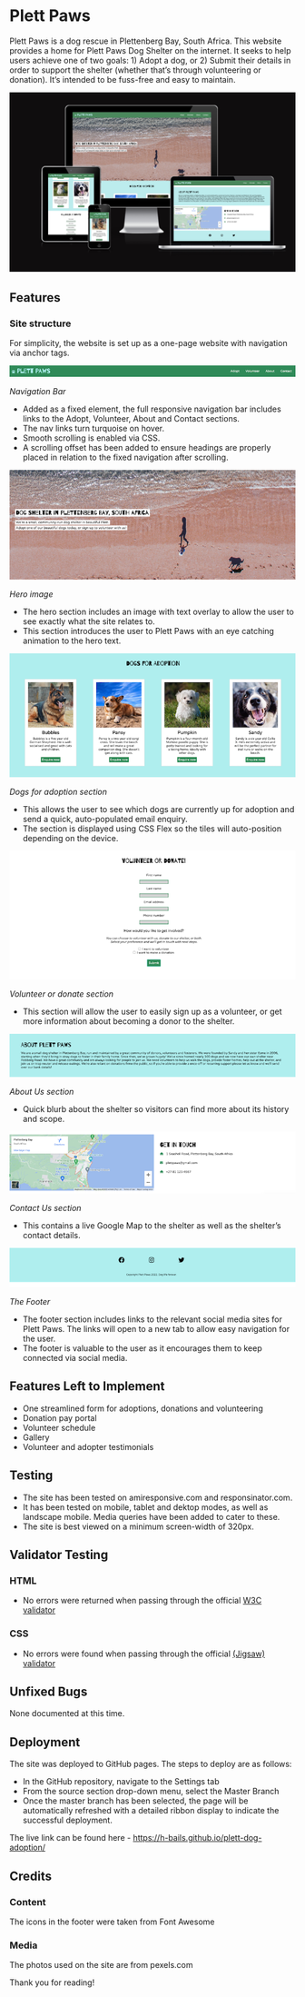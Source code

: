 # Plett Paws

Plett Paws is a dog rescue in Plettenberg Bay, South Africa. This website provides a home for Plett Paws Dog Shelter on the internet. It seeks to help users achieve one of two goals: 1) Adopt a dog, or 2) Submit their details in order to support the shelter (whether that’s through volunteering or donation).  It’s intended to be fuss-free and easy to maintain.

![Responsive Mockup](/assets/images/readme/responsive-screenshot.png)


## Features

### Site structure

For simplicity, the website is set up as a one-page website with navigation via anchor tags.

![Nav Bar](/assets/images/readme/nav-screenshot.png)

_Navigation Bar_
- Added as a fixed element, the full responsive navigation bar includes links to the Adopt, Volunteer, About and Contact sections. 
- The nav links turn turquoise on hover.
- Smooth scrolling is enabled via CSS.
- A scrolling offset has been added to ensure headings are properly placed in relation to the fixed navigation after scrolling.

![Hero image](/assets/images/readme/hero-screenshot.png)

_Hero image_
- The hero section includes an image with text overlay to allow the user to see exactly what the site relates to.
- This section introduces the user to Plett Paws with an eye catching animation to the hero text.

![Dogs for adoption section](/assets/images/readme/dogs-screenshot.png)

_Dogs for adoption section_
- This allows the user to see which dogs are currently up for adoption and send a quick, auto-populated email enquiry.
- The section is displayed using CSS Flex so the tiles will auto-position depending on the device. 

![Form section](/assets/images/readme/form-screenshot.png)

_Volunteer or donate section_ 
- This section will allow the user to easily sign up as a volunteer, or get more information about becoming a donor to the shelter.

![About section](/assets/images/readme/about-screenshot.png)

_About Us section_
- Quick blurb about the shelter so visitors can find more about its history and scope.

![Contact section](/assets/images/readme/contact-screenshot.png)

_Contact Us section_
- This contains a live Google Map to the shelter as well as the shelter’s contact details.

![Footer](/assets/images/readme/footer-screenshot.png)

_The Footer_
- The footer section includes links to the relevant social media sites for Plett Paws. The links will open to a new tab to allow easy navigation for the user.
- The footer is valuable to the user as it encourages them to keep connected via social media.

## Features Left to Implement
- One streamlined form for adoptions, donations and volunteering 
- Donation pay portal
- Volunteer schedule
- Gallery 
- Volunteer and adopter testimonials

## Testing

- The site has been tested on amiresponsive.com and responsinator.com. 
- It has been tested on mobile, tablet and dektop modes, as well as landscape mobile. Media queries have been added to cater to these.
- The site is best viewed on a minimum screen-width of 320px.  

## Validator Testing

### HTML
- No errors were returned when passing through the official [W3C validator](https://validator.w3.org/nu/?doc=https%3A%2F%2Fh-bails.github.io%2Fplett-dog-adoption%2Findex.html)
### CSS
- No errors were found when passing through the official [(Jigsaw) validator](https://jigsaw.w3.org/css-validator/validator?uri=https%3A%2F%2Fh-bails.github.io%2Fplett-dog-adoption%2Fassets%2Fcss%2Fstyle.css&profile=css3svg&usermedium=all&warning=1&vextwarning=&lang=en)

## Unfixed Bugs

None documented at this time. 

## Deployment

The site was deployed to GitHub pages. The steps to deploy are as follows:
- In the GitHub repository, navigate to the Settings tab
- From the source section drop-down menu, select the Master Branch
- Once the master branch has been selected, the page will be automatically refreshed with a detailed ribbon display to indicate the successful deployment.

The live link can be found here - https://h-bails.github.io/plett-dog-adoption/

## Credits

### Content

The icons in the footer were taken from Font Awesome

### Media

The photos used on the site are from pexels.com

Thank you for reading!